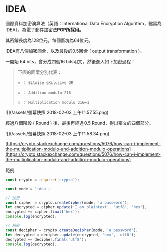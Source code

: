 # IDEA

國際資料加密演算法（英語：International Data Encryption Algorithm，縮寫為 IDEA），為電子郵件加密法**PGP所採用。**

其密鑰長度為128位元，每個區塊為64位元。

IDEA有八個加密回合，以及最後的0.5回合 \( output transformation \)。

一開始 64 bits，會分成四個16 bits明文，然後進入如下加密過程：

> 下圖的圖案分別代表：
>
> ```
> ⊕ ： Bitwise eXclusive OR 
>
> ⊞ ： Addition modulo 216
>
> ⊙ ： Multiplication modulo 216+1
> ```

![](/assets/螢幕快照 2018-02-03 上午11.57.55.png)

經過八個階段 \( Round \) 後，最後再經過0.5 Round，得出密文的四個部分。

![](/assets/螢幕快照 2018-02-03 上午11.58.34.png)

[https://crypto.stackexchange.com/questions/5076/how-can-i-implement-the-multiplication-modulo-and-addition-modulo-operations](https://crypto.stackexchange.com/questions/5076/how-can-i-implement-the-multiplication-modulo-and-addition-modulo-operations)

範例:

```js
const crypto = require('crypto');

const mode = 'idea';

// 加密
const cipher = crypto.createCipher(mode, 'a password');
let encrypted = cipher.update('I_am_plaintext', 'utf8', 'hex');
encrypted += cipher.final('hex');
console.log(encrypted);

// 解密
const decipher = crypto.createDecipher(mode, 'a password');
let decrypted = decipher.update(encrypted, 'hex', 'utf8');
decrypted += decipher.final('utf8');
console.log(decrypted);
```



